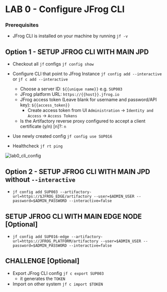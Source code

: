 # LAB 0 - Configure JFrog CLI

### Prerequisites
- JFrog CLI is installed on your machine by running `jf -v`



## Option 1 - SETUP JFROG CLI WITH MAIN JPD
- Checkout all ``jf`` configs ``jf config show``


- Configure CLI that point to JFrog Instance ``jf config add --interactive`` or ``jf c add --interactive``
    - Choose a server ID: ```${{unique name}}``` e.g. `SUP003`
    - JFrog platform URL: ```https://{{host}}.jfrog.io```
    - JFrog access token (Leave blank for username and password/API key): ```${{access_token}}```
        - Create access token from UI ``Administration`` -> ``Identity and Access`` -> ``Access Tokens``
    - Is the Artifactory reverse proxy configured to accept a client certificate (y/n) [n]?: ``n``


- Use newly created config ``jf config use SUP016``


- Healthcheck ``jf rt ping``

![lab0_cli_config](https://user-images.githubusercontent.com/7561138/164789237-bcfd7067-19f6-491f-aae5-e903ad691714.gif)



## Option 2 - SETUP JFROG CLI WITH MAIN JPD without ``--interactive``
- ``jf config add SUP003 --artifactory-url=https://$JFROG_EDGE/artifactory --user=$ADMIN_USER --password=$ADMIN_PASSWORD --interactive=false``


## SETUP JFROG CLI WITH MAIN EDGE NODE [Optional]
- ``jf config add SUP016-edge --artifactory-url=https://JFROG_PLATFORM/artifactory --user=$ADMIN_USER --password=$ADMIN_PASSWORD --interactive=false``


## CHALLENGE  [Optional]
- Export JFrog CLI config ``jf c export SUP003``
  - it generates the `TOKEN`
- Import on other system ``jf c import $TOKEN``
